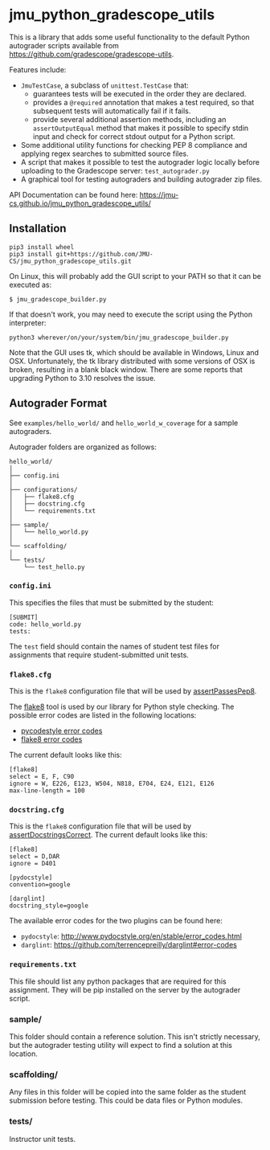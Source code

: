 # jmu_python_gradescope_utils

This is a library that adds some useful functionality to the default
Python autograder scripts available from
<https://github.com/gradescope/gradescope-utils>.

Features include: 

*   `JmuTestCase`, a subclass of `unittest.TestCase` that:
    * guarantees tests will be executed in the order they are declared.
    * provides a `@required` annotation that makes a test required, so
      that subsequent tests will automatically fail if it fails.
    * provide several additional assertion methods, including an
      `assertOutputEqual` method that makes it possible to specify
      stdin input and check for correct stdout output for a Python
      script.
*    Some additional utility functions for checking PEP 8 compliance
     and applying regex searches to submitted source files.
*    A script that makes it possible to test the autograder logic
     locally before uploading to the Gradescope server:
     `test_autograder.py`
*    A graphical tool for testing autograders and building autograder zip
     files.
	 
API Documentation can be found here: <https://jmu-cs.github.io/jmu_python_gradescope_utils/>

## Installation

```
pip3 install wheel
pip3 install git+https://github.com/JMU-CS/jmu_python_gradescope_utils.git
```

On Linux, this will probably add the GUI script to your PATH so that it can be executed as:

```
$ jmu_gradescope_builder.py
```

If that doesn't work, you may need to execute the script using the Python interpreter:

```
python3 wherever/on/your/system/bin/jmu_gradescope_builder.py
```

Note that the GUI uses tk, which should be available in Windows, Linux
and OSX. Unfortunately, the tk library distributed with some versions
of OSX is broken, resulting in a blank black window. There are some
reports that upgrading Python to 3.10 resolves the issue.

## Autograder Format

See `examples/hello_world/` and `hello_world_w_coverage` for a sample autograders.

Autograder folders are organized as follows:

```
hello_world/
│
├── config.ini
│
├── configurations/
│   ├── flake8.cfg
│   ├── docstring.cfg
│   └── requirements.txt
│
├── sample/
│   └── hello_world.py
│
└── scaffolding/
│
└── tests/
    └── test_hello.py
```


### `config.ini`

This specifies the files that must be submitted by the student:

```
[SUBMIT]
code: hello_world.py
tests:
```

The `test` field should contain the names of student test files for assignments that require student-submitted unit tests.

### `flake8.cfg`

This is the `flake8` configuration file that will be used by
[assertPassesPep8](https://jmu-cs.github.io/jmu_python_gradescope_utils/jmu_test_case.html#jmu_gradescope_utils.jmu_test_case._JmuTestCase.assertPassesPep8).

The [flake8](https://flake8.pycqa.org/en/latest/index.html) tool is
used by our library for Python style checking.  The possible error
codes are listed in the following locations:

* [pycodestyle error codes](https://pycodestyle.pycqa.org/en/latest/intro.html#error-codes)
* [flake8 error codes](https://flake8.pycqa.org/en/latest/user/error-codes.html)


The current default looks like this:
```
[flake8]
select = E, F, C90
ignore = W, E226, E123, W504, N818, E704, E24, E121, E126
max-line-length = 100
```

### `docstring.cfg`
This is the `flake8` configuration file that will be used by [assertDocstringsCorrect](https://jmu-cs.github.io/jmu_python_gradescope_utils/jmu_test_case.html#jmu_gradescope_utils.jmu_test_case._JmuTestCase.assertDocstringsCorrect).  The current default looks like this:

```
[flake8]
select = D,DAR
ignore = D401

[pydocstyle]
convention=google

[darglint]
docstring_style=google
```

The available error codes for the two plugins can be found here:

* `pydocstyle`: <http://www.pydocstyle.org/en/stable/error_codes.html>
* `darglint`: <https://github.com/terrencepreilly/darglint#error-codes>


### `requirements.txt`

This file should list any python packages that are required for this
assignment. They will be pip installed on the server by the autograder
script. 

### sample/

This folder should contain a reference solution.  This isn't strictly
necessary, but the autograder testing utility will expect to find a
solution at this location.

### scaffolding/

Any files in this folder will be copied into the same folder as the
student submission before testing.  This could be data files or Python
modules.

### tests/

Instructor unit tests.

